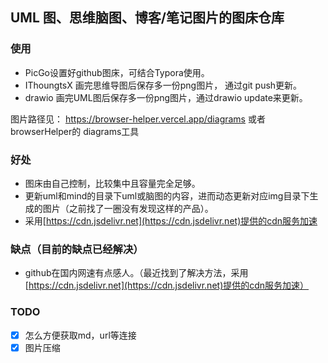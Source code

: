 ## UML 图、思维脑图、博客/笔记图片的图床仓库

### 使用

- PicGo设置好github图床，可结合Typora使用。
- IThoungtsX 画完思维导图后保存多一份png图片， 通过git push更新。
- drawio 画完UML图后保存多一份png图片，通过drawio update来更新。

图片路径见： https://browser-helper.vercel.app/diagrams 或者 browserHelper的 diagrams工具

### 好处

- 图床由自己控制，比较集中且容量完全足够。
- 更新uml和mind的目录下uml或脑图的内容，进而动态更新对应img目录下生成的图片（之前找了一圈没有发现这样的产品）。
- 采用[https://cdn.jsdelivr.net](https://cdn.jsdelivr.net)提供的cdn服务加速

### 缺点（目前的缺点已经解决）

- github在国内网速有点感人。（最近找到了解决方法，采用[https://cdn.jsdelivr.net](https://cdn.jsdelivr.net)提供的cdn服务加速）


### TODO

- [x] 怎么方便获取md，url等连接
- [x] 图片压缩
